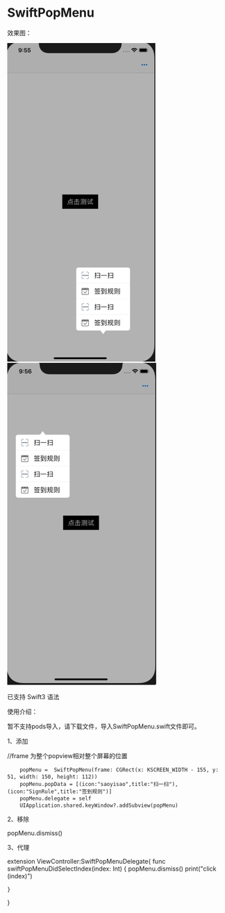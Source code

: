 # SwiftPopMenu
效果图：  

 ![image](https://github.com/TangledHusky/SwiftPopMenu/blob/master/img2.png)
 ![image](https://github.com/TangledHusky/SwiftPopMenu/blob/master/img1.png)
 
  
  
 已支持 Swift3 语法
  
  
 使用介绍：
  
 暂不支持pods导入，请下载文件，导入SwiftPopMenu.swift文件即可。  
 
 1、添加
  
  
//frame 为整个popview相对整个屏幕的位置  

        popMenu =  SwiftPopMenu(frame: CGRect(x: KSCREEN_WIDTH - 155, y: 51, width: 150, height: 112))
        popMenu.popData = [(icon:"saoyisao",title:"扫一扫"),(icon:"SignRule",title:"签到规则")]
        popMenu.delegate = self
        UIApplication.shared.keyWindow?.addSubview(popMenu)
	
  
  
 2、移除  
 

 popMenu.dismiss()  
   
 3、代理    
 
 extension ViewController:SwiftPopMenuDelegate{
    func swiftPopMenuDidSelectIndex(index: Int) {
        popMenu.dismiss()
        print("click \(index)")
    
    }
}
